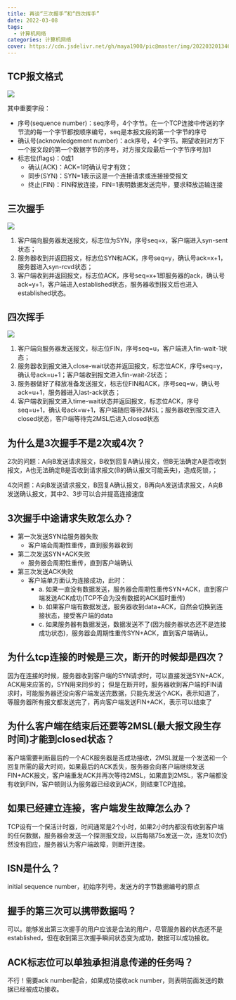 ```yaml
---
title: 再谈“三次握手”和“四次挥手”
date: 2022-03-08
tags:
  - 计算机网络
categories: 计算机网络
cover: https://cdn.jsdelivr.net/gh/maya1900/pic@master/img/202203201346696.jpg
---
```


## TCP报文格式

![](https://cdn.jsdelivr.net/gh/maya1900/pic@master/img/202203201401374.png)

其中重要字段：

* 序号(sequence number)：seq序号，4个字节。在一个TCP连接中传送的字节流的每一个字节都按顺序编号，seq是本报文段的第一个字节的序号
* 确认号(acknowledgement number)：ack序号，4个字节。期望收到对方下一个报文段的第一个数据字节的序号，对方报文段最后一个字节序号加1
* 标志位(flags)：0或1
  * 确认(ACK)：ACK=1时确认号才有效；
  * 同步(SYN)：SYN=1表示这是一个连接请求或连接接受报文
  * 终止(FIN)：FIN释放连接，FIN=1表明数据发送完毕，要求释放运输连接

## 三次握手

![](https://cdn.jsdelivr.net/gh/maya1900/pic@master/img/202203201426392.gif)

1. 客户端向服务器发送报文，标志位为SYN，序号seq=x，客户端进入syn-sent状态；
2. 服务器收到并返回报文，标志位SYN和ACK，序号seq=y，确认号ack=x+1，服务器进入syn-rcvd状态；
3. 客户端收到并返回报文，标志位ACK，序号seq=x+1即服务器的ack，确认号ack=y+1，客户端进入established状态，服务器收到报文后也进入established状态。

## 四次挥手

![](https://cdn.jsdelivr.net/gh/maya1900/pic@master/img/202203201441531.gif)

1. 客户端向服务器发送报文，标志位FIN，序号seq=u，客户端进入fin-wait-1状态；
2. 服务器收到报文进入close-wait状态并返回报文，标志位ACK，序号seq=y，确认号ack=u+1；客户端收到报文进入fin-wait-2状态；
3. 服务器做好了释放准备发送报文，标志位FIN和ACK，序号seq=w，确认号ack=u+1，服务器进入last-ack状态；
4. 客户端收到报文进入time-wait状态并返回报文，标志位ACK，序号seq=u+1，确认号ack=w+1，客户端随后等待2MSL；服务器收到报文进入closed状态，客户端等待完2MSL后进入closed状态

## 为什么是3次握手不是2次或4次？

2次的问题：A向B发送请求报文，B收到回复A确认报文，但B无法确定A是否收到报文，A也无法确定B是否收到请求报文(B的确认报文可能丢失)，造成死锁，；

4次问题：A向B发送请求报文，B回复A确认报文，B再向A发送请求报文，A向B发送确认报文，其中2、3步可以合并提高连接速度

## 3次握手中途请求失败怎么办？

- 第一次发送SYN给服务器失败
  - 客户端会周期性重传，直到服务器收到
- 第二次发送SYN+ACK失败
  - 服务器会周期性重传，直到客户端确认
- 第三次发送ACK失败
  - 客户端单方面认为连接成功，此时：
    - a. 如果一直没有数据发送，服务器会周期性重传SYN+ACK，直到客户端发送ACK成功(TCP不会为没有数据的ACK超时重传)
    - b. 如果客户端有数据发送，服务器收到data+ACK，自然会切换到连接状态，接受客户端的data
    - c. 如果服务器有数据发送，数据发送不了(因为服务器状态还不是连接成功状态)，服务器会周期性重传SYN+ACK，直到客户端确认。

## 为什么tcp连接的时候是三次，断开的时候却是四次？

因为在连接的时候，服务器收到客户端的SYN请求时，可以直接发送SYN+ACK，ACK用来应答的，SYN用来同步的；
但是在断开时，服务器收到客户端的FIN请求时，可能服务器还没向客户端发送完数据，只能先发送个ACK，表示知道了，等服务器所有报文都发送完了，再向客户端发送FIN+ACK，表示可以结束了

## 为什么客户端在结束后还要等2MSL(最大报文段生存时间)才能到closed状态？

客户端需要判断最后的一个ACK服务器是否成功接收，2MSL就是一个发送和一个回复所需的最大时间，如果最后的ACK丢失，服务器会向客户端继续发送FIN+ACK报文，客户端重发ACK并再次等待2MSL，如果直到2MSL，客户端都没有收到FIN，客户顿则认为服务器已经收到ACK，则结束TCP连接。

## 如果已经建立连接，客户端发生故障怎么办？

TCP设有一个保活计时器，时间通常是2个小时，如果2小时内都没有收到客户端的任何数据，服务器会发送一个探测报文段，以后每隔75s发送一次，连发10次仍然没有回应，服务器认为客户端故障，则断开连接。

## ISN是什么？

initial sequence number，初始序列号。发送方的字节数据编号的原点

## 握手的第三次可以携带数据吗？

可以。能够发出第三次握手的用户应该是合法的用户，尽管服务器的状态还不是established，但在收到第三次握手瞬间状态变为成功，数据可以成功接收。

## ACK标志位可以单独承担消息传递的任务吗？

不行！需要ack number配合，如果成功接收ack number，则表明前面发送的数据已经被成功接收。
